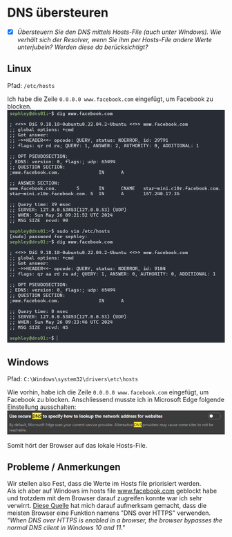 # DNS übersteuren
- [x] *Übersteuern Sie den DNS mittels Hosts-File (auch unter Windows). Wie verhält sich der Resolver, wenn Sie ihm per Hosts-File andere Werte unterjubeln? Werden diese da berücksichtigt?*
 
## Linux
Pfad: `/etc/hosts`  

Ich habe die Zeile `0.0.0.0 www.facebook.com` eingefügt, um Facebook zu blocken.  
![uebersteuern_2](images/uebersteuern_2.png)
## Windows
Pfad: `C:\Windows\system32\drivers\etc\hosts`

Wie vorhin, habe ich die Zeile `0.0.0.0 www.facebook.com` eingefügt, um Facebook zu blocken. Anschliessend musste ich in Microsoft Edge folgende Einstellung ausschalten:
![uebersteuern_1](images/uebersteuern_1.png)

Somit hört der Browser auf das lokale Hosts-File.
## Probleme / Anmerkungen
Wir stellen also Fest, dass die Werte im Hosts file priorisiert werden.  
Als ich aber auf Windows im hosts file www.facebook.com geblockt habe und trotzdem mit dem Browser darauf zugreifen konnte war ich sehr verwirrt. [Diese Quelle](https://www.howtogeek.com/784196/how-to-edit-the-hosts-file-on-windows-10-or-11) hat mich darauf aufmerksam gemacht, dass die meisten Browser eine Funktion namens "DNS over HTTPS" verwenden.  
*"When DNS over HTTPS is enabled in a browser, the browser bypasses the normal DNS client in Windows 10 and 11."*